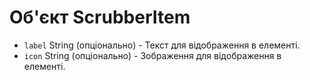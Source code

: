 # Об'єкт ScrubberItem

* `label` String (опціонально) - Текст для відображення в елементі.
* `icon` String (опціонально) - Зображення для відображення в елементі.